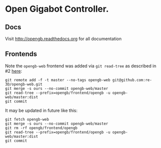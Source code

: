 # Open Gigabot Controller.

## Docs

Visit http://opengb.readthedocs.org for all documentation

## Frontends

Note the `opengb-web` frontend was added via `git read-tree` as described in #2 [here](http://stackoverflow.com/a/30386041/1273241):

```
git remote add -f -t master --no-tags opengb-web git@github.com:re-3D/opengb-web.git
git merge -s ours --no-commit opengb-web/master
git read-tree --prefix=opengb/frontend/opengb -u opengb-web/master:dist
git commit
```

It may be updated in future like this:

```
git fetch opengb-web
git merge -s ours --no-commit opengb-web/master
git rm -rf opengb/frontend/opengb
git read-tree --prefix=opengb/frontend/opengb -u opengb-web/master:dist
git commit
```
